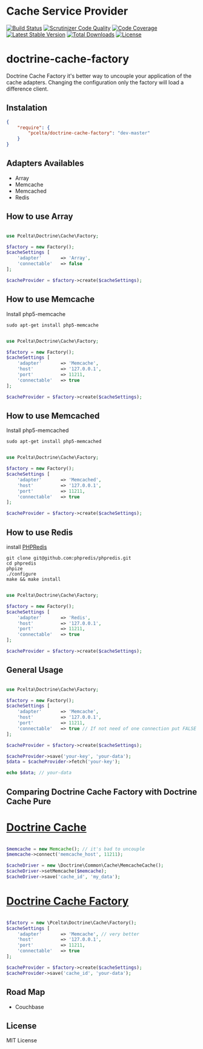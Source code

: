 # Cache Service Provider
[![Build Status](https://img.shields.io/travis/pcelta/doctrine-cache-factory/master.svg?style=flat-square)](https://travis-ci.org/pcelta/doctrine-cache-factory)
[![Scrutinizer Code Quality](https://img.shields.io/scrutinizer/g/pcelta/doctrine-cache-factory/master.svg?style=flat-square)](https://scrutinizer-ci.com/g/pcelta/doctrine-cache-factory/?branch=master)
[![Code Coverage](https://img.shields.io/scrutinizer/coverage/g/pcelta/doctrine-cache-factory/master.svg?style=flat-square)](https://scrutinizer-ci.com/g/pcelta/doctrine-cache-factory/?branch=master)
[![Latest Stable Version](https://img.shields.io/packagist/v/pcelta/doctrine-cache-factory.svg?style=flat-square)](https://packagist.org/packages/pcelta/doctrine-cache-factory)
[![Total Downloads](https://img.shields.io/packagist/dt/pcelta/doctrine-cache-factory.svg?style=flat-square)](https://packagist.org/packages/pcelta/doctrine-cache-factory)
[![License](https://img.shields.io/packagist/l/pcelta/doctrine-cache-factory.svg?style=flat-square)](https://packagist.org/packages/pcelta/doctrine-cache-factory)

# doctrine-cache-factory
Doctrine Cache Factory it's better way to uncouple your application of the cache adapters. Changing the configuration only the factory will load a difference client.

## Instalation

```json
{
    "require": {
        "pcelta/doctrine-cache-factory": "dev-master"
    }
}
```

## Adapters Availables

- Array
- Memcache
- Memcached
- Redis


## How to use Array

```php

use Pcelta\Doctrine\Cache\Factory;

$factory = new Factory();
$cacheSettings [
    'adapter'       => 'Array',
    'connectable'   => false
];

$cacheProvider = $factory->create($cacheSettings);

```


## How to use Memcache

Install php5-memcache

~~~
sudo apt-get install php5-memcache

~~~

```php

use Pcelta\Doctrine\Cache\Factory;

$factory = new Factory();
$cacheSettings [
    'adapter'       => 'Memcache',
    'host'          => '127.0.0.1',
    'port'          => 11211,
    'connectable'   => true
];

$cacheProvider = $factory->create($cacheSettings);

```


## How to use Memcached

Install php5-memcached

~~~
sudo apt-get install php5-memcached

~~~


```php

use Pcelta\Doctrine\Cache\Factory;

$factory = new Factory();
$cacheSettings [
    'adapter'       => 'Memcached',
    'host'          => '127.0.0.1',
    'port'          => 11211,
    'connectable'   => true
];

$cacheProvider = $factory->create($cacheSettings);

```


## How to use Redis

install [PHPRedis](https://github.com/phpredis/phpredis)

~~~
git clone git@github.com:phpredis/phpredis.git
cd phpredis
phpize
./configure
make && make install
~~~


```php

use Pcelta\Doctrine\Cache\Factory;

$factory = new Factory();
$cacheSettings [
    'adapter'       => 'Redis',
    'host'          => '127.0.0.1',
    'port'          => 11211,
    'connectable'   => true
];

$cacheProvider = $factory->create($cacheSettings);

```

## General Usage

```php

use Pcelta\Doctrine\Cache\Factory;

$factory = new Factory();
$cacheSettings [
    'adapter'       => 'Memcache',
    'host'          => '127.0.0.1',
    'port'          => 11211,
    'connectable'   => true // If not need of one connection put FALSE
];

$cacheProvider = $factory->create($cacheSettings);

$cacheProvider->save('your-key', 'your-data');
$data = $cacheProvider->fetch('your-key');

echo $data; // your-data

```


## Comparing Doctrine Cache Factory with Doctrine Cache Pure

# [Doctrine Cache](http://doctrine-orm.readthedocs.org/en/latest/reference/caching.html)

```php

$memcache = new Memcache(); // it's bad to uncouple
$memcache->connect('memcache_host', 11211);

$cacheDriver = new \Doctrine\Common\Cache\MemcacheCache();
$cacheDriver->setMemcache($memcache);
$cacheDriver->save('cache_id', 'my_data');

```


# [Doctrine Cache Factory](https://github.com/pcelta/doctrine-cache-factory)

```php

$factory = new \Pcelta\Doctrine\Cache\Factory();
$cacheSettings [
    'adapter'       => 'Memcache', // very better
    'host'          => '127.0.0.1',
    'port'          => 11211,
    'connectable'   => true
];

$cacheProvider = $factory->create($cacheSettings); 
$cacheProvider->save('cache_id', 'your-data');

```

## Road Map

- Couchbase

## License

MIT License
